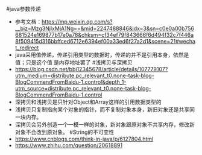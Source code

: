 #java参数传递
* 参考文档：https://mp.weixin.qq.com/s?__biz=Mzg3NjIxMjA1Ng==&mid=2247488846&idx=3&sn=c0e0a00b756681524e169877b17e0a78&chksm=cf34ef79f843666f6d494f32c7f446a8f509415d316bbffced6712e6394ef00a33ed6f27a2d1&scene=21#wechat_redirect
* java采用值传递，传递引用类型的数据时，传递的并不是引用本身，依然是值；只是这个值 是内存地址罢了
#浅拷贝与深拷贝
* https://blog.csdn.net/bbj12345678/article/details/107779107?utm_medium=distribute.pc_relevant_t0.none-task-blog-BlogCommendFromBaidu-1.control&depth_1-utm_source=distribute.pc_relevant_t0.none-task-blog-BlogCommendFromBaidu-1.control
* 深拷贝和浅拷贝是只针对Object和Array这样的引用数据类型的
* 浅拷贝只复制指向某个对象的指针，而不复制对象本身，新旧对象还是共享同一块内存。
* 深拷贝会另外创造一个一模一样的对象，新对象跟原对象不共享内存，修改新对象不会改到原对象。
#String的不可变性
* https://www.cnblogs.com/think-in-java/p/6127804.html
* https://www.zhihu.com/question/20618891